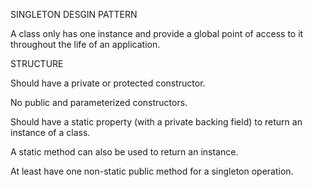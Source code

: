 SINGLETON DESGIN PATTERN

A class only has one instance and provide a global point of access to it throughout the life of an application.

STRUCTURE

Should have a private or protected constructor. 

No public and parameterized constructors.


Should have a static property (with a private backing field) to return an instance of a class. 

A static method can also be used to return an instance.

At least have one non-static public method for a singleton operation.